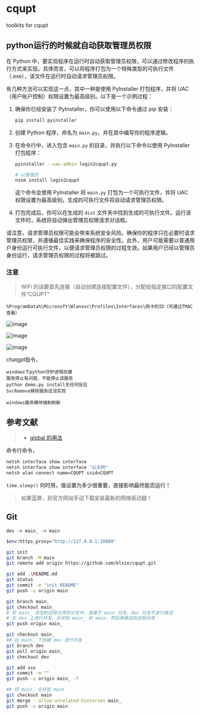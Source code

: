 # cqupt
toolkits for cqupt

## python运行的时候就自动获取管理员权限

在 Python 中，要实现程序在运行时自动获取管理员权限，可以通过修改程序的执行方式来实现。具体而言，可以将程序打包为一个特殊类型的可执行文件（.exe），该文件在运行时自动请求管理员权限。

有几种方法可以实现这一点，其中一种是使用 PyInstaller 打包程序，并将 UAC（用户账户控制）权限设置为最高级别。以下是一个示例过程：

1. 确保你已经安装了 PyInstaller，你可以使用以下命令通过 pip 安装：

   ```bash
   pip install pyinstaller
   ```

2. 创建 Python 程序，命名为 `main.py`，并在其中编写你的程序逻辑。

3. 在命令行中，进入包含 `main.py` 的目录，并执行以下命令以使用 PyInstaller 打包程序：

   ```bash
   pyinstaller --uac-admin login2cqupt.py
   
   # 以管理员
   nssm install login2cqupt
   ```

   这个命令会使用 PyInstaller 将 `main.py` 打包为一个可执行文件，并将 UAC 权限设置为最高级别。生成的可执行文件将自动请求管理员权限。

4. 打包完成后，你可以在生成的 `dist` 文件夹中找到生成的可执行文件。运行该文件时，系统将自动弹出管理员权限请求对话框。

请注意，请求管理员权限可能会带来系统安全风险。确保你的程序只在必要时请求管理员权限，并遵循最佳实践来确保程序的安全性。此外，用户可能需要以普通用户身份运行可执行文件，以便请求管理员权限的过程生效。如果用户已经以管理员身份运行，请求管理员权限的过程将被跳过。


### 注意

> WiFi 的话要首先连接（自动创建连接配置文件），分配给指定接口的配置文件“CQUPT”

```
%ProgramData%\Microsoft\Wlansvc\Profiles\Interfaces\网卡的ID（可通过TMAC查看）
```

![image](https://github.com/blxie/cqupt/assets/43612290/f205d509-b041-4185-9d16-6bed1cc940d0)

![image](https://github.com/blxie/cqupt/assets/43612290/e4bc5847-2dd5-4951-a485-5febef3efe4f)

![image](https://github.com/blxie/cqupt/assets/43612290/1b0e64c2-453d-4ff9-831d-be097edabff6)


chatgpt指令，

```
windows下python守护进程创建
服务停止有问题，不能停止该服务
python demo.py install无任何反应
SvcRemove移除服务还没实现

windows服务模块强制刷新
```

## 参考文献
> - [global 的用法](https://blog.csdn.net/TracelessLe/article/details/123691579)



命令行命令，

```bash
netsh interface show interface
netsh interface show interface "以太网"
netsh wlan connect name=CQUPT ssid=CQUPT
```

`time.sleep()` 何时用，值设置为多少很重要，直接影响最终能否运行！


> 如果蓝屏，到官方网站手动下载安装最新的网络驱动器！


## Git

`dev -> main_ -> main`

```bash
$env:https_proxy="http://127.0.0.1:10809"

git init
git branch -M main
git remote add origin https://github.com/blxie/cqupt.git

git add .\README.md
git status
git commit -m "init README"
git push -u origin main

git branch main_
git checkout main_
# 将 main_ 添加到远程仓库的分支中，隶属于 main 分支，dev 分支不进行推送
# 在 dev 上进行开发，合并到 main_ 和 main，然后再推送到远程仓库
git push origin main_

git checkout main_
## 在 main_ 下创建 dev 进行开发
git branch dev
git pull origin main_
git checkout dev

git add xxx
git commit -m ""
git push -u origin main_ -f

## 将 main_ 合并到 main
git checkout main
git merge --allow-unrelated-histories main_
git push -u origin main
```